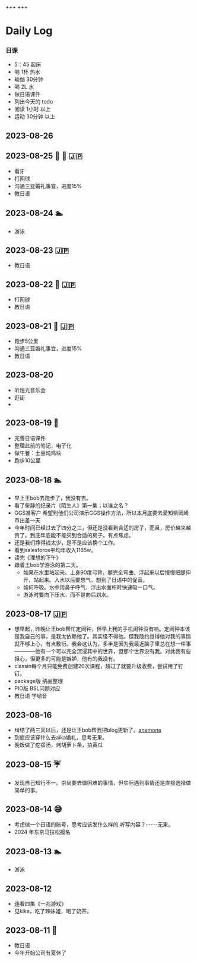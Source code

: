 +++
+++
# Daily Log
### 日课
 - 5：45 起床
 - 喝 1杯 热水
 - 瑜伽 30分钟
 - 喝 2L 水
 - 做日语课件
 - 列出今天的 todo
 - 阅读 1小时 以上
 - 运动 30分钟 以上

## 2023-08-26 
## 2023-08-25 🦷 🎾 🇯🇵
- 看牙
- 打网球
- 沟通三亚婚礼事宜，进度15%
- 教日语
## 2023-08-24 🏊
- 游泳
## 2023-08-23 🇯🇵
- 教日语
## 2023-08-22 🎾 🇯🇵
- 打网球
- 教日语
## 2023-08-21 🏃 🇯🇵
- 跑步5公里
- 沟通三亚婚礼事宜，进度15%
- 教日语
## 2023-08-20
- 听烛光音乐会
- 逛街
- 
## 2023-08-19 🏃
- 完善日语课件
- 整理此前的笔记，电子化
- 做午餐：土豆炖鸡块
- 跑步10公里
## 2023-08-18 🏊
- 早上王bob去跑步了，我没有去。
- 看了柴静的纪录片《陌生人》第一集；以谁之名？
- GGS准客户 希望到他们公司演示GGS操作方法，所以本月底要去愛知県岡崎市出差一天
- 今年时间已经过去了四分之三，但还是没看到合适的房子，而且，房价越来越贵了。到底年底能不能买到合适的房子。有点焦虑。
- 还是我们挣得钱太少，是不是应该换个工作。
- 看到salesforce平均年收入1165w。
- 读完《理想的下午》
- 跟着王bob学游泳的第二天。
  - 如果在水里站起来。上身90度弓背，腿完全弯曲，浮起来以后慢慢把腿伸开，站起来。入水以后要憋气，想到了日语中的促音。
  - 如何呼吸。水中用鼻子呼气，浮出水面积时快速吸一口气。
  - 游泳时要向下压水，而不是向后划水。
## 2023-08-17 🇯🇵
- 想早起，昨晚让王bob帮忙定闹钟，但早上我的手机闹钟没有响。定闹钟本该是我自己的事，是我太依赖他了。其实怪不得他。但我隐约觉得他对我的事情就不够上心，有点敷衍。我会这认为，多半是因为我最近脑子里总在想一件事————他有一个可以完全沉浸其中的世界，但那个世界没有我。对此我有些担心，但更多的可能是嫉妒，他有的我没有。
- classin每个月只能免费创建20次课程，超过了就要升级收费，尝试用了钉钉。
- package版 纳品整理 
- PIO版 BSL问题对应 
- 教日语 学坳音
## 2023-08-16 
- 纠结了两三天以后，还是让王bob帮我把blog更新了。[anemone](https://www.getzola.org/themes/anemone/)
- 到底应该穿什么去aika婚礼，思考无果。
- 晚饭做了疙瘩汤，烤胡萝卜条，拍黄瓜
## 2023-08-15 ☔️
- 发现自己知行不一。崇尚要去做困难的事情，但实际遇到事情还是直接选择做简单的事。
## 2023-08-14 😅
- 考虑做一个日语的账号，思考应该发什么样的 听写内容？-----无果。
- 2024 年东京马拉松报名
## 2023-08-13 🏊
- 游泳
## 2023-08-12 
- 连看四集《一兆游戏》
- 见kika，吃了辣妹姐，喝了奶茶。
## 2023-08-11 🎾
- 教日语
- 今年开始公司有夏休了


